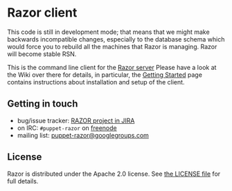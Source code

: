 # Razor client

This code is still in development mode; that means that we might make
backwards incompatible changes, especially to the database schema which
would force you to rebuild all the machines that Razor is managing. Razor
will become stable RSN.

This is the command line client for the [Razor
server](https://github.com/puppetlabs/razor-server) Please have a look at
the Wiki over there for details, in particular, the [Getting
Started](https://github.com/puppetlabs/razor-server/wiki/Getting-started)
page contains instructions about installation and setup of the client.

## Getting in touch

* bug/issue tracker: [RAZOR project in JIRA](https://tickets.puppetlabs.com/browse/RAZOR)
* on IRC: `#puppet-razor` on [freenode](http://freenode.net/)
* mailing list: [puppet-razor@googlegroups.com](http://groups.google.com/group/puppet-razor)

## License

Razor is distributed under the Apache 2.0 license.
See [the LICENSE file](LICENSE) for full details.
